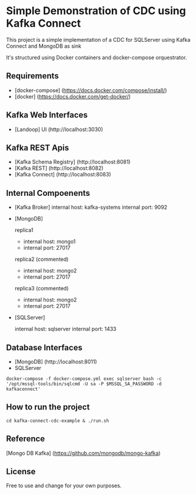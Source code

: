 # Simple Demonstration of CDC using Kafka Connect

This project is a simple implementation of a CDC for SQLServer using Kafka Connect and MongoDB as sink

It's structured using Docker containers and docker-compose orquestrator.

## Requirements
- [docker-compose] (https://docs.docker.com/compose/install/)
- [docker] (https://docs.docker.com/get-docker/)

## Kafka Web Interfaces
- [Landoop] UI (http://localhost:3030)

## Kafka REST Apis
- [Kafka Schema Registry] (http://localhost:8081)
- [Kafka REST] (http://localhost:8082)
- [Kafka Connect] (http://localhost:8083)

## Internal Compoenents
- [Kafka Broker] 
   internal host: kafka-systems
   internal port: 9092

- [MongoDB]
   
  replica1
  * internal host: mongo1
  * internal port: 27017

  replica2 (commented)
  * internal host: mongo2
  * internal port: 27017

  replica3 (commented)
  - internal host: mongo2
  - internal port: 27017

- [SQLServer]

  internal host: sqlserver
  internal port: 1433

## Database Interfaces

- [MongoDB] (http://localhost:8011)
- SQLServer

```
docker-compose -f docker-compose.yml exec sqlserver bash -c '/opt/mssql-tools/bin/sqlcmd -U sa -P $MSSQL_SA_PASSWORD -d kafkaconnect'

```

## How to run the project

```
cd kafka-connect-cdc-example & ./run.sh

```

## Reference

[Mongo DB Kafka] (https://github.com/mongodb/mongo-kafka)

## License
Free to use and change for your own purposes.
